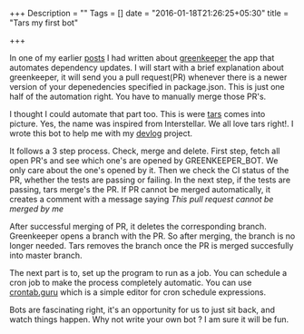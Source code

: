 +++
Description = ""
Tags = []
date = "2016-01-18T21:26:25+05:30"
title = "Tars my first bot"

+++

In one of my earlier [posts](http://dineshs91.github.io/blog/post/greenkeeper/) I had written about [greenkeeper](http://greenkeeper.io/) the app that automates dependency updates. I will start with a brief explanation about greenkeeper, it will send you a pull request(PR) 
whenever there is a newer version of your depenedencies specified in package.json. This is just one half of the automation right. 
You have to manually merge those PR's. 
<!--more-->

I thought I could automate that part too. This is were [tars](https://github.com/Dineshs91/tars) comes into picture. Yes, the name was
inspired from Interstellar. We all love tars right!. I wrote this bot to help me with my [devlog](https://github.com/Dineshs91/devlog)
project.

It follows a 3 step process. Check, merge and delete. First step, fetch all open PR's and see which one's are opened by GREENKEEPER_BOT. 
We only care about the one's opened by it. Then we check the CI status of the PR, whether the tests are passing 
or failing. In the next step, if the tests are passing, tars merge's the PR. If PR cannot be merged automatically, it creates a comment with 
a message saying *This pull request cannot be merged by me*

After successful merging of PR, it deletes the corresponding branch. Greenkeeper opens a branch with the PR. So after merging,
the branch is no longer needed. Tars removes the branch once the PR is merged succesfully into master branch.

The next part is to, set up the program to run as a job. You can schedule a cron job to make the process completely automatic.
You can use [crontab.guru](http://crontab.guru/) which is a simple editor for cron schedule expressions.

Bots are fascinating right, it's an opportunity for us to just sit back, and watch things happen. Why not write your own bot ?
I am sure it will be fun.